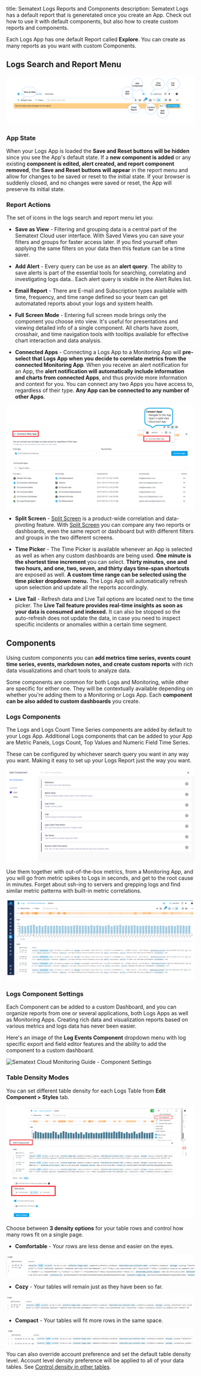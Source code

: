 title: Sematext Logs Reports and Components
description: Sematext Logs has a default report that is generetated once you create an App. Check out how to use it with default components, but also how to create custom reports and components.

Each Logs App has one default Report called **Explore**. You can create as many reports as you want with custom Components.

## Logs Search and Report Menu

![Sematext Cloud Logs Guide - Logs Report Menu](../images/guide/logs/sematext-logs-search-and-report-menu_2.png) 

### App State

When your Logs App is loaded the **Save and Reset buttons will be hidden** since you see the App's default state. If a **new component is added** or any existing **component is edited, alert created, and report component removed**, the **Save and Reset buttons will appear** in the report menu and allow for changes to be saved or reset to the initial state. If your browser is suddenly closed, and no changes were saved or reset, the App will preserve its initial state.

### Report Actions 

The set of icons in the logs search and report menu let you:

- **Save as View** - Filtering and grouping data is a central part of the Sematext Cloud user interface. With Saved Views you can save your filters and groups for faster access later. If you find yourself often applying the same filters on your data then this feature can be a time saver.
- **Add Alert** - Every query can be use as an **alert query**. The ability to save alerts is part of the essential tools for searching, correlating and investigating logs data..
Each alert query is visible in the Alert Rules list.

- **Email Report** - There are E-mail and Subscription types available with time, frequency, and time range defined so your team can get automatated reports about your logs and system health.

- **Full Screen Mode** - Entering full screen mode brings only the component you choose into view. It's useful for presentations and viewing detailed info of a single component. All charts have zoom, crosshair, and time navigation tools with tooltips available for effective chart interaction and data analysis.

- **Connected Apps** - Connecting a Logs App to a Monitoring App will **pre-select that Logs App when you decide to correlate metrics from the connected Monitoring App**. When you receive an alert notification for an App, the **alert notification will automatically include information and charts from connected Apps**, and thus provide more information and context for you. You can connect any two Apps you have access to, regardless of their type. **Any App can be connected to any number of other Apps**.

![Sematext Cloud Logs Guide - Connect Apps](../images/guide/logs/connect-apps_2.png) 

- **Split Screen** - [Split Screen](../guide/split-screen) is a product-wide correlation and data-pivoting feature. With [Split Screen](../guide/split-screen) you can compare any two reports or dashboards, even the same report or dashboard but with different filters and groups in the two different screens.

- **Time Picker** - The Time Picker is available whenever an App is selected as well as when any custom dashboards are being used. **One minute is the shortest time increment** you can select. **Thirty minutes, one and two hours, and one, two, seven, and thirty days time-span shortcuts** are exposed as well.
**A custom time range can be selected using the time picker dropdown menu.** The Logs App will automatically refresh upon selection and update all the reports accordingly.

- **Live Tail** - Refresh data and Live Tail options are located next to the time picker. The **Live Tail feature provides real-time insights as soon as your data is consumed and indexed.** It can also be stopped so the auto-refresh does not update the data, in case you need to inspect specific incidents or anomalies within a certain time segment.

## Components

Using custom components you can **add metrics time series, events count time series, events, markdown notes, and create custom reports** with rich data visualizations and chart tools to analyze data.

Some components are common for both Logs and Monitoring, while other are specific for either one. They will be contextually available depending on whether you're adding them to a Monitoring or Logs App. Each **component can be also added to custom dashboards** you create.

### Logs Components

The Logs and Logs Count Time Series components are added by default to your Logs App. Additional Logs components that can be added to your App are Metric Panels, Logs Count, Top Values and Numeric Field Time Series.

These can be configured by whichever search query you want in any way you want. Making it easy to set up your Logs Report just the way you want.

![Sematext Cloud Logs Guide - Add Logs Component](../images/guide/logs/add-logs-component.png) 

Use them together with out-of-the-box metrics, from a Monitoring App, and you will go from metric spikes to Logs in seconds, and get to the root cause in minutes. Forget about ssh-ing to servers and grepping logs and find similar metric patterns with built-in metric correlations.

![Sematext Logs Custom Components](../images/guide/logs/logs-custom-components_2.png)

### Logs Component Settings

Each Component can be added to a custom Dashboard, and you can organize reports from one or several applications, both Logs Apps as well as Monitoring Apps. Creating rich data and visualization reports based on various metrics and logs data has never been easier.

Here's an image of the **Log Events Component** dropdown menu with log specific export and field editor features and the ability to add the component to a custom dashboard.

![Sematext Cloud Monitoring Guide - Component Settings](https://sematext.com/docs/images/guide/logs/logs-component-settings-dropdown.png)

### Table Density Modes

You can set different table density for each Logs Table from **Edit Component > Styles** tab.

![Sematext Cloud Logs Guide - Edit Logs Component](../images/guide/logs/logs-edit-component.png) 

Choose between **3 density options** for your table rows and control how many rows fit on a single page.

 - **Comfortable** - Your rows are less dense and easier on the eyes.

![Sematext Cloud Logs Guide - Comfortable Density](../images/guide/logs/logs-table-comfortable.png) 

 - **Cozy** - Your tables will remain just as they have been so far.

![Sematext Cloud Logs Guide - Cozy Density](../images/guide/logs/logs-table-cozy.png) 

 - **Compact** - Your tables will fit more rows in the same space.

![Sematext Cloud Logs Guide - Compact Density](../images/guide/logs/logs-table-compact.png) 

You can also override account preference and set the default table density level. Account level density preference will be applied to all of your data tables. See  [Control density in other tables](https://sematext.com/product-updates/#/2022/control-table-rows-density-in-account-settings).
